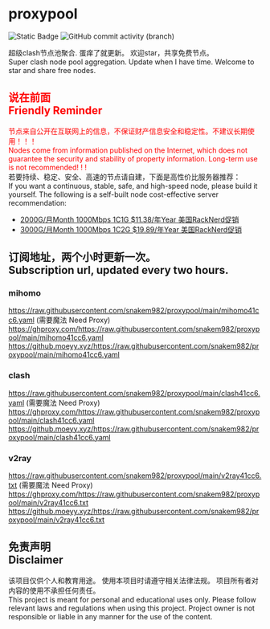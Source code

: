 # proxypool

![Static Badge](https://img.shields.io/badge/ss|ssr|vmess|vless|trojan-free-orange)
![GitHub commit activity (branch)](https://img.shields.io/github/commit-activity/w/snakem982/proxypool?color=DC52FC)


超级clash节点池聚合.
蛋痒了就更新。
欢迎star，共享免费节点。
<br/>
Super clash node pool aggregation.
Update when I have time.
Welcome to star and share free nodes.

## <font color="red">说在前面<br/>Friendly Reminder</font>
<font color="red">节点来自公开在互联网上的信息，不保证财产信息安全和稳定性。不建议长期使用！！！<br/>
Nodes come from information published on the Internet,
which does not guarantee the security and stability of property information.
Long-term use is not recommended! ! !</font><br/>
若要持续、稳定、安全、高速的节点请自建，下面是高性价比服务器推荐：<br/>
If you want a continuous, stable, safe, and high-speed node, please build it yourself.
The following is a self-built node cost-effective server recommendation:
- [2000G/月Month 1000Mbps 1C1G $11.38/年Year 美国RackNerd促销](https://my.racknerd.com/aff.php?aff=8613 "美国RackNerd")
- [3000G/月Month 1000Mbps 1C2G $19.89/年Year 美国RackNerd促销](https://my.racknerd.com/aff.php?aff=8613 "美国RackNerd")

## 订阅地址，两个小时更新一次。<br/>Subscription url, updated every two hours.
### mihomo
https://raw.githubusercontent.com/snakem982/proxypool/main/mihomo41cc6.yaml  (需要魔法 Need Proxy)
https://ghproxy.com/https://raw.githubusercontent.com/snakem982/proxypool/main/mihomo41cc6.yaml
https://github.moeyy.xyz/https://raw.githubusercontent.com/snakem982/proxypool/main/mihomo41cc6.yaml
### clash
https://raw.githubusercontent.com/snakem982/proxypool/main/clash41cc6.yaml  (需要魔法 Need Proxy)
https://ghproxy.com/https://raw.githubusercontent.com/snakem982/proxypool/main/clash41cc6.yaml
https://github.moeyy.xyz/https://raw.githubusercontent.com/snakem982/proxypool/main/clash41cc6.yaml
### v2ray
https://raw.githubusercontent.com/snakem982/proxypool/main/v2ray41cc6.txt  (需要魔法 Need Proxy)
https://ghproxy.com/https://raw.githubusercontent.com/snakem982/proxypool/main/v2ray41cc6.txt
https://github.moeyy.xyz/https://raw.githubusercontent.com/snakem982/proxypool/main/v2ray41cc6.txt


## 免责声明 <br/>Disclaimer
该项目仅供个人和教育用途。
使用本项目时请遵守相关法律法规。
项目所有者对内容的使用不承担任何责任。
<br/>
This project is meant for personal and educational uses only.
Please follow relevant laws and regulations when using this project.
Project owner is not responsible or liable in any manner for the use of the content.
